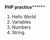 
****************PHP practice**********************
1. Hello World
2. Variables
3. Numbers
4. String.
